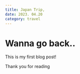 ```yaml
---
title: Japan Trip,
date: 2023. 04.20
category: travel
---
```


# Wanna go back..

This is my first blog post!

Thank you for reading
